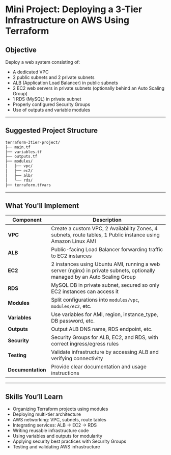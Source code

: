 # Mini Project: Deploying a 3-Tier Infrastructure on AWS Using Terraform

## Objective
Deploy a web system consisting of:
- A dedicated VPC
- 2 public subnets and 2 private subnets
- ALB (Application Load Balancer) in public subnets
- 2 EC2 web servers in private subnets (optionally behind an Auto Scaling Group)
- 1 RDS (MySQL) in private subnet
- Properly configured Security Groups
- Use of outputs and variable modules

---

## Suggested Project Structure
```bash
terraform-3tier-project/
├── main.tf
├── variables.tf
├── outputs.tf
├── modules/
│   ├── vpc/
│   ├── ec2/
│   ├── alb/
│   └── rds/
├── terraform.tfvars
```

---

## What You'll Implement

| **Component**     | **Description**                                                                                                            |
|-------------------|----------------------------------------------------------------------------------------------------------------------------|
| **VPC**           | Create a custom VPC, 2 Availability Zones, 4 subnets, route tables, 1 Public instance using Amazon Linux AMI               |
| **ALB**           | Public-facing Load Balancer forwarding traffic to EC2 instances                                                            |
| **EC2**           | 2 instances using Ubuntu AMI, running a web server (nginx) in private subnets, optionally managed by an Auto Scaling Group |
| **RDS**           | MySQL DB in private subnet, secured so only EC2 instances can access it                                                    |
| **Modules**       | Split configurations into `modules/vpc`, `modules/ec2`, etc.                                                               |
| **Variables**     | Use variables for AMI, region, instance_type, DB password, etc.                                                            |
| **Outputs**       | Output ALB DNS name, RDS endpoint, etc.                                                                                    |
| **Security**      | Security Groups for ALB, EC2, and RDS, with correct ingress/egress rules                                                   |
| **Testing**       | Validate infrastructure by accessing ALB and verifying connectivity                                                        |
| **Documentation** | Provide clear documentation and usage instructions                                                                         |

---

## Skills You’ll Learn

- Organizing Terraform projects using modules
- Deploying multi-tier architecture
- AWS networking: VPC, subnets, route tables
- Integrating services: ALB → EC2 → RDS
- Writing reusable infrastructure code
- Using variables and outputs for modularity
- Applying security best practices with Security Groups
- Testing and validating AWS infrastructure


